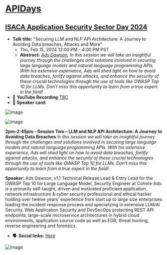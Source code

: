 # [APIDays](https://www.apidays.global/)
## [ISACA Application Security Sector Day 2024](https://www.apidays.global/interface/)

- **Talk title:** "Securing LLM and NLP API Architecture: A Journey to Avoiding Data breaches, Attacks and More"
  - Thu, Feb 15, 2024 12:00 PM - 4:00 PM PST
  - **Abstract:** _[Ads Dawson](https://linkedin.com/in/adamdawson0), In this session we will take an insightful journey through the challenges and solutions involved in securing large language models and natural language programming APIs. With his extensive experience, Ads will shed light on how to avoid data breaches, fortify against attacks, and enhance the security of these crucial technologies through the use of tools like OWASP Top 10 for LLMs. Don't miss this opportunity to learn from a true expert in the field!_
- 🍿 **YouTube Recording** [TBC]()
- 📣 **Speaker card:** 

![image](https://github.com/GangGreenTemperTatum/speaking/assets/104169244/4fc5099a-464b-49b9-9028-e84b1e24a4eb)

![image](https://github.com/GangGreenTemperTatum/speaking/assets/104169244/ebfcd6a4-1295-4148-99ab-24d7945495e9)

**2pm-2:45pm - Session Two – LLM and NLP API Architecture: A Journey to Avoiding Data Breaches**
_In this session we will take an insightful journey through the challenges and solutions involved in securing large language models and natural language programming APIs. With his extensive experience, Ads will shed light on how to avoid data breaches, fortify against attacks, and enhance the security of these crucial technologies through the use of tools like OWASP Top 10 for LLMs. Don't miss this opportunity to learn from a true expert in the field!_

**Speaker:**
Ads Dawson, v1.1 Technical Release Lead & Entry Lead for the OWASP Top 10 for Large Language Model, Security Engineer at Cohere
Ads is a primarily self-taught, driven and motivated proficient application, network infrastructure & cyber security professional and ethical hacker holding over twelve years’ experience from start up to large size enterprises leading the incident response process and specializing in extensive LLM/AI Security, Web Application Security and DevSecOps protecting REST API endpoints, large-scale microservice architectures in hybrid cloud environments, application source code as well as EDR, threat hunting, reverse engineering and forensics.

- 🗣️ **Social links:** [Here](https://www.linkedin.com/feed/update/urn:li:activity:7153486349503709185/)

![image](https://github.com/GangGreenTemperTatum/speaking/assets/104169244/47a97fd3-d875-41ea-936c-d33c8c89c638)
